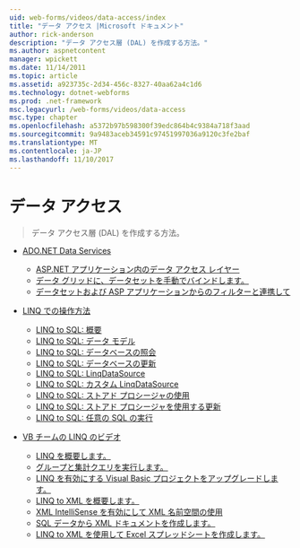 ```yaml
---
uid: web-forms/videos/data-access/index
title: "データ アクセス |Microsoft ドキュメント"
author: rick-anderson
description: "データ アクセス層 (DAL) を作成する方法。"
ms.author: aspnetcontent
manager: wpickett
ms.date: 11/14/2011
ms.topic: article
ms.assetid: a923735c-2d34-456c-8327-40aa62a4c1d6
ms.technology: dotnet-webforms
ms.prod: .net-framework
msc.legacyurl: /web-forms/videos/data-access
msc.type: chapter
ms.openlocfilehash: a5372b97b598300f39edc864b4c9384a718f3aad
ms.sourcegitcommit: 9a9483aceb34591c97451997036a9120c3fe2baf
ms.translationtype: MT
ms.contentlocale: ja-JP
ms.lasthandoff: 11/10/2017
---
```

<a name="data-access"></a>データ アクセス
====================
> データ アクセス層 (DAL) を作成する方法。


- [ADO.NET Data Services](adonet-data-services/index.md)

    - [ASP.NET アプリケーション内のデータ アクセス レイヤー](adonet-data-services/data-access-layers-in-aspnet-applications.md)
    - [データ グリッドに、データセットを手動でバインドします。](adonet-data-services/how-to-manually-bind-a-dataset-to-a-datagrid.md)
    - [データセットおよび ASP アプリケーションからのフィルターと連携して](adonet-data-services/how-to-work-with-datasets-and-filters-from-an-asp-application.md)
- [LINQ での操作方法](how-do-i-with-linq/index.md)

    - [LINQ to SQL: 概要](how-do-i-with-linq/how-do-i-linq-to-sql-overview.md)
    - [LINQ to SQL: データ モデル](how-do-i-with-linq/how-do-i-linq-to-sql-data-model.md)
    - [LINQ to SQL: データベースの照会](how-do-i-with-linq/how-do-i-linq-to-sql-querying-the-database.md)
    - [LINQ to SQL: データベースの更新](how-do-i-with-linq/how-do-i-linq-to-sql-updating-the-database.md)
    - [LINQ to SQL: LinqDataSource](how-do-i-with-linq/how-do-i-linq-to-sql-linqdatasource.md)
    - [LINQ to SQL: カスタム LinqDataSource](how-do-i-with-linq/how-do-i-linq-to-sql-custom-linqdatasource.md)
    - [LINQ to SQL: ストアド プロシージャの使用](how-do-i-with-linq/how-do-i-linq-to-sql-using-stored-procedures.md)
    - [LINQ to SQL: ストアド プロシージャを使用する更新](how-do-i-with-linq/how-do-i-linq-to-sql-updating-with-stored-procedures.md)
    - [LINQ to SQL: 任意の SQL の実行](how-do-i-with-linq/how-do-i-linq-to-sql-executing-arbitrary-sql.md)
- [VB チームの LINQ のビデオ](linq-videos-from-the-vb-team/index.md)

    - [LINQ を概要します。](linq-videos-from-the-vb-team/how-do-i-get-started-with-linq.md)
    - [グループと集計クエリを実行します。](linq-videos-from-the-vb-team/how-do-i-perform-group-and-aggregate-queries.md)
    - [LINQ を有効にする Visual Basic プロジェクトをアップグレードします。](linq-videos-from-the-vb-team/how-do-i-upgrade-visual-basic-projects-to-enable-linq.md)
    - [LINQ to XML を概要します。](linq-videos-from-the-vb-team/how-do-i-get-started-with-linq-to-xml.md)
    - [XML IntelliSense を有効にして XML 名前空間の使用](linq-videos-from-the-vb-team/how-do-i-enable-xml-intellisense-and-use-xml-namespaces.md)
    - [SQL データから XML ドキュメントを作成します。](linq-videos-from-the-vb-team/how-do-i-create-xml-documents-from-sql-data.md)
    - [LINQ to XML を使用して Excel スプレッドシートを作成します。](linq-videos-from-the-vb-team/how-do-i-create-excel-spreadsheets-using-linq-to-xml.md)
